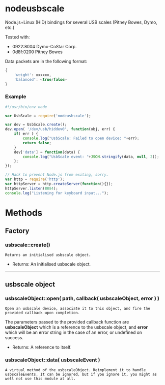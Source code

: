 # nodeusbscale
Node.js+Linux (HID) bindings for several USB scales (Pitney Bowes, Dymo, etc.)

Tested with:
* 0922:8004 Dymo-CoStar Corp.
* 0d8f:0200 Pitney Bowes

Data packets are in the following format:
```javascript
{
	'weight': xxxxxx,
	'balanced': <true/false>
}
```

### Example

```javascript
#!/usr/bin/env node

var UsbScale = require('nodeusbscale');

var dev = UsbScale.create();
dev.open( '/dev/usb/hiddev0', function(obj, err) {
	if( err ) {
		console.log("UsbScale: Failed to open device: "+err);
		return false;
	}
	dev['data'] = function(data) {
		console.log("UsbScale event: "+JSON.stringify(data, null, 2));
	};
});

// Hack to prevent Node.js from exiting, sorry.
var http = require('http');
var httpServer = http.createServer(function(){});
httpServer.listen(8084);
console.log("Listening for keyboard input...");
```

# Methods

## Factory

### usbscale::create()
`Returns an initialised usbscale object.`

* Returns: An initialised usbscale object.

---

## usbscale object

### usbscaleObject::open( path, callback( usbscaleObject, error ) )
`Open an usbscale device, associate it to this object, and fire the provided callback upon completion.`

The parameters passed to the provided callback function are **usbscaleObject** which is a reference to the usbscale object, and **error** which will be an error string in the case of an error, or undefined on success.

* Returns: A reference to itself.

### usbscaleObject::data( usbscaleEvent )
`A virtual method of the usbscaleObject. Reimplement it to handle usbscaleEvents. It can be ignored, but if you ignore it, you might as well not use this module at all.`

